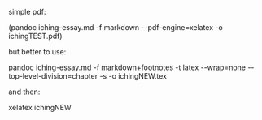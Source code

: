 
simple pdf:

(pandoc iching-essay.md -f markdown --pdf-engine=xelatex -o ichingTEST.pdf) 


but better to use:

pandoc iching-essay.md -f markdown+footnotes -t latex --wrap=none --top-level-division=chapter -s -o ichingNEW.tex

and then:

xelatex ichingNEW
